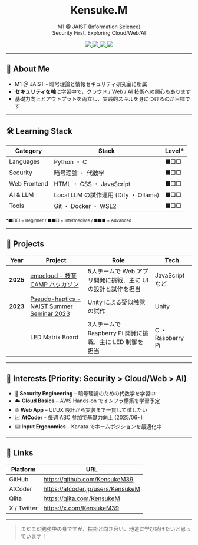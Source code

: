 <!-- README.md -->

<h1 align="center">Kensuke.M</h1>
<p align="center">
  M1 @ JAIST (Information Science)<br/>
  Security First, Exploring Cloud/Web/AI
</p>

<div align="center">
    <a href="https://github.com/KensukeM39" aria-label="GitHub">
    <img src="https://img.shields.io/badge/-GitHub-333333?style=for-the-badge&logo=github&logoColor=white">
    <!--  <img src="https://cdn.jsdelivr.net/npm/simple-icons@11/icons/github.svg" alt="GitHub" width="16" height="16" style="margin:0 12px 0 0;" />  -->
  </a>
  <a href="https://atcoder.jp/users/KensukeM" aria-label="AtCoder">
    <img src="https://img.shields.io/badge/-AtCoder-555555?style=for-the-badge&logo=codeforces&logoColor=white">
  </a>
  <a href="https://qiita.com/KensukeM" aria-label="Qiita">
    <img src="https://img.shields.io/badge/-Qiita-55C500?style=for-the-badge&logo=qiita&logoColor=white">
    <!--  <img src="https://cdn.jsdelivr.net/npm/simple-icons@11/icons/qiita.svg" alt="Qiita" width="16" height="16" style="margin:0 12px 0 0;" />  -->
  </a>
  <a href="https://x.com/KensukeM39" aria-label="X">
    <img src="https://img.shields.io/badge/-X&nbsp;/&nbsp;Twitter-1c2732?style=for-the-badge&logo=x&logoColor=white">
    <!--  <img src="https://cdn.jsdelivr.net/npm/simple-icons@11/icons/x.svg" alt="x" width="16" height="16" style="margin:0 12px 0 0;" />  -->
  </a>
</div>

---

## 👤 About Me

- M1 ＠ JAIST - 暗号理論と情報セキュリティ研究室に所属
- **セキュリティを軸**に学習中で，クラウド / Web / AI 技術への関心もあります
- 基礎力向上とアウトプットを両立し、実践的スキルを身につけるのが目標です

---

## 🛠 Learning Stack

| Category | Stack | Level* |
|----------|-------|--------|
| Languages | Python ・ C | ■□□ |
| Security  | 暗号理論 ・ 代数学 | ■□□ |
| Web Frontend | HTML ・ CSS ・ JavaScript | ■□□ |
| AI & LLM | Local LLM の試作運用 (Dify ・ Ollama) | ■□□ |
| Tools | Git ・ Docker ・ WSL2 | ■□□ |

<sub>*■□□ = Beginner / ■■□ = Intermediate / ■■■ = Advanced</sub>

---

## 🚀 Projects

| Year | Project | Role | Tech |
|------|---------|----------------|------|
| **2025** | [emocloud - 技育CAMP ハッカソン](https://github.com/JAIST-Hackathon/emocloud) | 5人チームで Web アプリ開発に挑戦．主に UI の設計と試作を担当 | JavaScript など |
| **2023** | [Pseudo-haptics - NAIST Summer Seminar 2023](https://github.com/KensukeM39/Pseudo-haptics) | Unity による疑似触覚の試作 | Unity |
|  | LED Matrix Board | 3人チームで Raspberry Pi 開発に挑戦．主に LED 制御を担当 | C ・ Raspberry Pi|

---

## 🌱 Interests (Priority: Security &gt; Cloud/Web &gt; AI)

- 🔐 **Security Engineering** – 暗号理論のための代数学を学習中
- ☁️ **Cloud Basics** – AWS Hands‑on でインフラ構築を学習予定
- 🌐 **Web App** – UI/UX 設計から実装まで一貫して試したい
- 📈 **AtCoder** - 毎週 ABC 参加で基礎力向上 (2025/06~)
- ⌨️ **Input Ergonomics** – Kanata でホームポジションを最適化中

---

## 🔗 Links

| Platform | URL |
|----------|-----|
| GitHub | <https://github.com/KensukeM39> |
| AtCoder | <https://atcoder.jp/users/KensukeM> |
| Qiita | <https://qiita.com/KensukeM> |
| X / Twitter | <https://x.com/KensukeM39> |

---

> まだまだ勉強中の身ですが、技術と向き合い、地道に学び続けたいと思っています！

